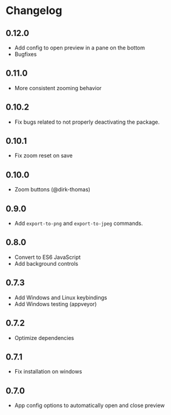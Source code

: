 # Changelog

## 0.12.0
- Add config to open preview in a pane on the bottom
- Bugfixes

## 0.11.0
- More consistent zooming behavior

## 0.10.2
- Fix bugs related to not properly deactivating the package.

## 0.10.1
- Fix zoom reset on save

## 0.10.0
- Zoom buttons (@dirk-thomas)

## 0.9.0
- Add `export-to-png` and `export-to-jpeg` commands.

## 0.8.0
- Convert to ES6 JavaScript
- Add background controls

## 0.7.3
- Add Windows and Linux keybindings
- Add Windows testing (appveyor)

## 0.7.2
- Optimize dependencies

## 0.7.1
- Fix installation on windows

## 0.7.0
- App config options to automatically open and close preview
